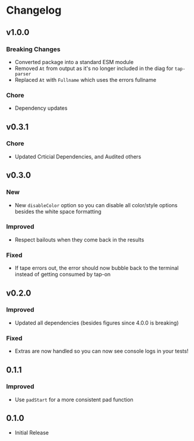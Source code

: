 # Changelog

## v1.0.0

### Breaking Changes

- Converted package into a standard ESM module
- Removed `At` from output as it's no longer included in the diag for `tap-parser`
- Replaced `At` with `Fullname` which uses the errors fullname

### Chore

- Dependency updates

## v0.3.1

### Chore

- Updated Crticial Dependencies, and Audited others

## v0.3.0

### New

- New `disableColor` option so you can disable all color/style options besides the white space formatting

### Improved

- Respect bailouts when they come back in the results

### Fixed

- If tape errors out, the error should now bubble back to the terminal instead of getting consumed by tap-on

## v0.2.0

### Improved

- Updated all dependencies (besides figures since 4.0.0 is breaking)

### Fixed

- Extras are now handled so you can now see console logs in your tests!

## 0.1.1

### Improved

- Use `padStart` for a more consistent pad function

## 0.1.0

- Initial Release
